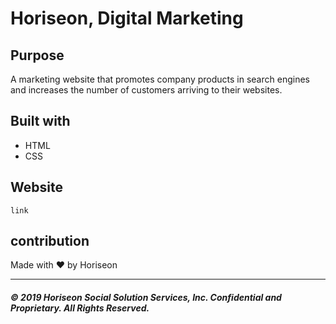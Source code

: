 # Horiseon, Digital Marketing

## Purpose
A marketing website that promotes company products in search engines and increases the number of customers arriving to their websites. 

## Built with
* HTML
* CSS

## Website
```
link
```

## contribution
Made with ❤️️ by Horiseon


---
##### © 2019 Horiseon Social Solution Services, Inc. Confidential and Proprietary. All Rights Reserved.

